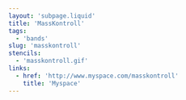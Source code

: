 ```yaml
---
layout: 'subpage.liquid'
title: 'MassKontroll'
tags:
  - 'bands'
slug: 'masskontroll'
stencils:
  - 'masskontroll.gif'
links:
  - href: 'http://www.myspace.com/masskontroll'
    title: 'Myspace'
---
```

